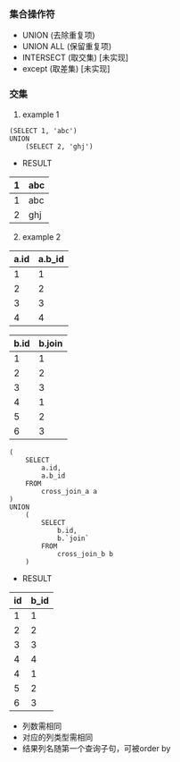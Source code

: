 ### 集合操作符
- UNION (去除重复项)
- UNION ALL (保留重复项)
- INTERSECT (取交集) [未实现]
- except (取差集) [未实现]

### 交集

1. example 1
```
(SELECT 1, 'abc')
UNION
    (SELECT 2, 'ghj')
```

- RESULT

| 1     | abc   |
| ---   | ---   |
| 1     | abc   |
| 2     | ghj   |


2. example 2

| a.id  | a.b_id|
| ---   | ---   |
| 1     | 1     |
| 2     | 2     |
| 3     | 3     |
| 4     | 4     |

| b.id  | b.join|
| ---   | ---   |
| 1     | 1     |
| 2     | 2     |
| 3     | 3     |
| 4     | 1     |
| 5     | 2     |
| 6     | 3     |

```
(
    SELECT
        a.id,
        a.b_id
    FROM
        cross_join_a a
)
UNION
    (
        SELECT
            b.id,
            b.`join`
        FROM
            cross_join_b b
    )
```

- RESULT

| id    | b_id  |
| ---   | ---   |
| 1     | 1     |
| 2     | 2     |
| 3     | 3     |
| 4     | 4     |
| 4     | 1     |
| 5     | 2     |
| 6     | 3     |

- 列数需相同
- 对应的列类型需相同
- 结果列名随第一个查询子句，可被order by